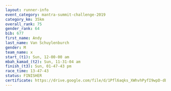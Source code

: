 ```yaml
---
layout: runner-info 
event_category: mantra-summit-challenge-2019 
category_km: 35km 
overall_rank: 75
gender_rank: 64
bib: 677
first_name: Andy
last_name: Van Schuylenburch
gender: M
team_name: x
start_(t1): Sun, 12-00-00 am
mbah_kamad_(t2): Sun, 11-31-04 am
finish_(t3): Sun, 01-47-43 pm
race_time: 13-47-43
status: FINISHER
certificate: https://drive.google.com/file/d/1Pfl6aqks_XWhvhPyfI9wpD-dBvP3uVjg/view?usp=sharing
---
```

